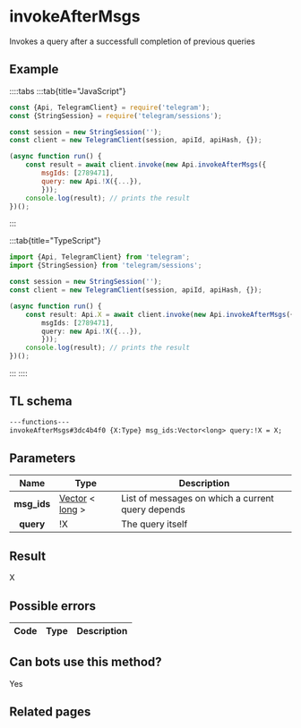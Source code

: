 # invokeAfterMsgs

Invokes a query after a successfull completion of previous queries

## Example

::::tabs
:::tab{title="JavaScript"}

```js
const {Api, TelegramClient} = require('telegram');
const {StringSession} = require('telegram/sessions');

const session = new StringSession('');
const client = new TelegramClient(session, apiId, apiHash, {});

(async function run() {
    const result = await client.invoke(new Api.invokeAfterMsgs({
		msgIds: [2789471],
		query: new Api.!X({...}),
		}));
    console.log(result); // prints the result
})();
```

:::

:::tab{title="TypeScript"}

```ts
import {Api, TelegramClient} from 'telegram';
import {StringSession} from 'telegram/sessions';

const session = new StringSession('');
const client = new TelegramClient(session, apiId, apiHash, {});

(async function run() {
    const result: Api.X = await client.invoke(new Api.invokeAfterMsgs({
		msgIds: [2789471],
		query: new Api.!X({...}),
		}));
    console.log(result); // prints the result
})();
```

:::
::::

## TL schema

```txt
---functions---
invokeAfterMsgs#3dc4b4f0 {X:Type} msg_ids:Vector<long> query:!X = X;
```

## Parameters

|    Name     | Type                                                                                                | Description                                       |
| :---------: | --------------------------------------------------------------------------------------------------- | ------------------------------------------------- |
| **msg_ids** | [Vector](https://core.telegram.org/type/Vector%20t) < [long](https://core.telegram.org/type/long) > | List of messages on which a current query depends |
|  **query**  | !X                                                                                                  | The query itself                                  |

## Result

X

## Possible errors

| Code | Type | Description |
| :--: | ---- | ----------- |

## Can bots use this method?

Yes

## Related pages
